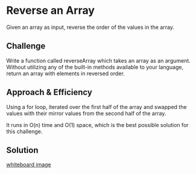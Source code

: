 # Reverse an Array

Given an array as input, reverse the order of the values in the array.

## Challenge

Write a function called reverseArray which takes an array as an argument. Without utilizing any of the built-in methods available to your language, return an array with elements in reversed order.

## Approach & Efficiency

Using a for loop, iterated over the first half of the array and swapped the values with their mirror values from the second half of the array.

It runs in O(n) time and O(1) space, which is the best possible solution for this challenge.

## Solution

[whiteboard image](./assets/arrayReverse-whiteboard.jpg)